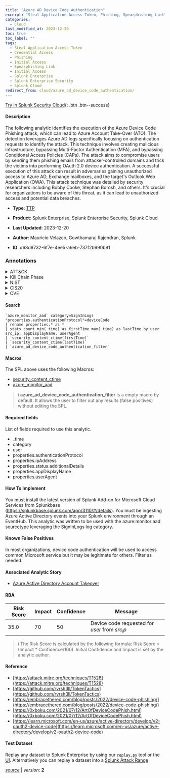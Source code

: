 ```yaml
---
title: "Azure AD Device Code Authentication"
excerpt: "Steal Application Access Token, Phishing, Spearphishing Link"
categories:
  - Cloud
last_modified_at: 2023-12-20
toc: true
toc_label: ""
tags:
  - Steal Application Access Token
  - Credential Access
  - Phishing
  - Initial Access
  - Spearphishing Link
  - Initial Access
  - Splunk Enterprise
  - Splunk Enterprise Security
  - Splunk Cloud
redirect_from: cloud/azure_ad_device_code_authentication/
---
```




[Try in Splunk Security Cloud](https://www.splunk.com/en_us/cyber-security.html){: .btn .btn--success}

#### Description

The following analytic identifies the execution of the Azure Device Code Phishing attack, which can lead to Azure Account Take-Over (ATO). The detection leverages Azure AD logs specifically focusing on authentication requests to identify the attack. This technique involves creating malicious infrastructure, bypassing Multi-Factor Authentication (MFA), and bypassing Conditional Access Policies (CAPs). The attack aims to compromise users by sending them phishing emails from attacker-controlled domains and trick the victims into performing OAuth 2.0 device authentication. A successful execution of this attack can result in adversaries gaining unauthorized access to Azure AD, Exchange mailboxes, and the target&#39;s Outlook Web Application (OWA). This attack technique was detailed by security researchers including Bobby Cooke, Stephan Borosh, and others. It&#39;s crucial for organizations to be aware of this threat, as it can lead to unauthorized access and potential data breaches.

- **Type**: [TTP](https://github.com/splunk/security_content/wiki/Detection-Analytic-Types)
- **Product**: Splunk Enterprise, Splunk Enterprise Security, Splunk Cloud

- **Last Updated**: 2023-12-20
- **Author**: Mauricio Velazco, Gowthamaraj Rajendran,  Splunk
- **ID**: d68d8732-6f7e-4ee5-a6eb-737f2b990b91

### Annotations
<details>
  <summary>ATT&CK</summary>

<div markdown="1">

#### [ATT&CK](https://attack.mitre.org/)

| ID          | Technique   | Tactic         |
| ----------- | ----------- |--------------- |
| [T1528](https://attack.mitre.org/techniques/T1528/) | Steal Application Access Token | Credential Access |

| [T1566](https://attack.mitre.org/techniques/T1566/) | Phishing | Initial Access |

| [T1566.002](https://attack.mitre.org/techniques/T1566/002/) | Spearphishing Link | Initial Access |

</div>
</details>


<details>
  <summary>Kill Chain Phase</summary>

<div markdown="1">

* Exploitation
* Delivery


</div>
</details>


<details>
  <summary>NIST</summary>

<div markdown="1">

* DE.CM



</div>
</details>

<details>
  <summary>CIS20</summary>

<div markdown="1">

* CIS 10



</div>
</details>

<details>
  <summary>CVE</summary>

<div markdown="1">


</div>
</details>


#### Search

```
`azure_monitor_aad` category=SignInLogs "properties.authenticationProtocol"=deviceCode 
| rename properties.* as * 
| stats count min(_time) as firstTime max(_time) as lastTime by user src_ip, appDisplayName, userAgent 
| `security_content_ctime(firstTime)` 
| `security_content_ctime(lastTime)` 
| `azure_ad_device_code_authentication_filter`
```

#### Macros
The SPL above uses the following Macros:
* [security_content_ctime](https://github.com/splunk/security_content/blob/develop/macros/security_content_ctime.yml)
* [azure_monitor_aad](https://github.com/splunk/security_content/blob/develop/macros/azure_monitor_aad.yml)

> :information_source:
> **azure_ad_device_code_authentication_filter** is a empty macro by default. It allows the user to filter out any results (false positives) without editing the SPL.



#### Required fields
List of fields required to use this analytic.
* _time
* category
* user
* properties.authenticationProtocol
* properties.ipAddress
* properties.status.additionalDetails
* properties.appDisplayName
* properties.userAgent



#### How To Implement
You must install the latest version of Splunk Add-on for Microsoft Cloud Services from Splunkbase (https://splunkbase.splunk.com/app/3110/#/details). You must be ingesting Azure Active Directory events into your Splunk environment through an EventHub. This analytic was written to be used with the azure:monitor:aad sourcetype leveraging the SignInLogs log category.
#### Known False Positives
In most organizations, device code authentication will be used to access common Microsoft service but it may be legitimate for others. Filter as needed.

#### Associated Analytic Story
* [Azure Active Directory Account Takeover](/stories/azure_active_directory_account_takeover)




#### RBA

| Risk Score  | Impact      | Confidence   | Message      |
| ----------- | ----------- |--------------|--------------|
| 35.0 | 70 | 50 | Device code requested for $user$ from $src_ip$ |


> :information_source:
> The Risk Score is calculated by the following formula: Risk Score = (Impact * Confidence/100). Initial Confidence and Impact is set by the analytic author.


#### Reference

* [https://attack.mitre.org/techniques/T1528](https://attack.mitre.org/techniques/T1528)
* [https://github.com/rvrsh3ll/TokenTactics](https://github.com/rvrsh3ll/TokenTactics)
* [https://embracethered.com/blog/posts/2022/device-code-phishing/](https://embracethered.com/blog/posts/2022/device-code-phishing/)
* [https://0xboku.com/2021/07/12/ArtOfDeviceCodePhish.html](https://0xboku.com/2021/07/12/ArtOfDeviceCodePhish.html)
* [https://learn.microsoft.com/en-us/azure/active-directory/develop/v2-oauth2-device-code](https://learn.microsoft.com/en-us/azure/active-directory/develop/v2-oauth2-device-code)



#### Test Dataset
Replay any dataset to Splunk Enterprise by using our [`replay.py`](https://github.com/splunk/attack_data#using-replaypy) tool or the [UI](https://github.com/splunk/attack_data#using-ui).
Alternatively you can replay a dataset into a [Splunk Attack Range](https://github.com/splunk/attack_range#replay-dumps-into-attack-range-splunk-server)




[*source*](https://github.com/splunk/security_content/tree/develop/detections/cloud/azure_ad_device_code_authentication.yml) \| *version*: **2**